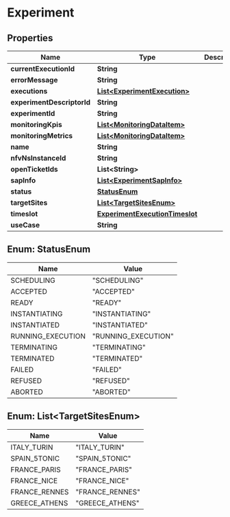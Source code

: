 
# Experiment

## Properties
Name | Type | Description | Notes
------------ | ------------- | ------------- | -------------
**currentExecutionId** | **String** |  |  [optional]
**errorMessage** | **String** |  |  [optional]
**executions** | [**List&lt;ExperimentExecution&gt;**](ExperimentExecution.md) |  |  [optional]
**experimentDescriptorId** | **String** |  |  [optional]
**experimentId** | **String** |  |  [optional]
**monitoringKpis** | [**List&lt;MonitoringDataItem&gt;**](MonitoringDataItem.md) |  |  [optional]
**monitoringMetrics** | [**List&lt;MonitoringDataItem&gt;**](MonitoringDataItem.md) |  |  [optional]
**name** | **String** |  |  [optional]
**nfvNsInstanceId** | **String** |  |  [optional]
**openTicketIds** | **List&lt;String&gt;** |  |  [optional]
**sapInfo** | [**List&lt;ExperimentSapInfo&gt;**](ExperimentSapInfo.md) |  |  [optional]
**status** | [**StatusEnum**](#StatusEnum) |  |  [optional]
**targetSites** | [**List&lt;TargetSitesEnum&gt;**](#List&lt;TargetSitesEnum&gt;) |  |  [optional]
**timeslot** | [**ExperimentExecutionTimeslot**](ExperimentExecutionTimeslot.md) |  |  [optional]
**useCase** | **String** |  |  [optional]


<a name="StatusEnum"></a>
## Enum: StatusEnum
Name | Value
---- | -----
SCHEDULING | &quot;SCHEDULING&quot;
ACCEPTED | &quot;ACCEPTED&quot;
READY | &quot;READY&quot;
INSTANTIATING | &quot;INSTANTIATING&quot;
INSTANTIATED | &quot;INSTANTIATED&quot;
RUNNING_EXECUTION | &quot;RUNNING_EXECUTION&quot;
TERMINATING | &quot;TERMINATING&quot;
TERMINATED | &quot;TERMINATED&quot;
FAILED | &quot;FAILED&quot;
REFUSED | &quot;REFUSED&quot;
ABORTED | &quot;ABORTED&quot;


<a name="List<TargetSitesEnum>"></a>
## Enum: List&lt;TargetSitesEnum&gt;
Name | Value
---- | -----
ITALY_TURIN | &quot;ITALY_TURIN&quot;
SPAIN_5TONIC | &quot;SPAIN_5TONIC&quot;
FRANCE_PARIS | &quot;FRANCE_PARIS&quot;
FRANCE_NICE | &quot;FRANCE_NICE&quot;
FRANCE_RENNES | &quot;FRANCE_RENNES&quot;
GREECE_ATHENS | &quot;GREECE_ATHENS&quot;



